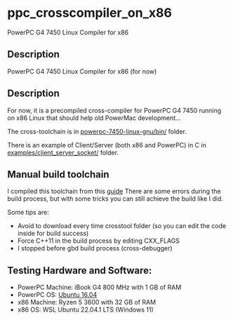 # ppc_crosscompiler_on_x86
PowerPC G4 7450 Linux Compiler for x86

## Description

PowerPC G4 7450 Linux Compiler for x86 (for now)

## Description
For now, it is a precompiled cross-compiler for PowerPC G4 7450 running on x86 Linux that should help old PowerMac development...

The cross-toolchain is in [powerpc-7450-linux-gnu/bin/](https://github.com/SimoSbara/ppc_crosscompiler_on_x86/tree/main/powerpc-7450-linux-gnu/bin) folder.

There is an example of Client/Server (both x86 and PowerPC) in C in [examples/client_server_socket/](https://github.com/SimoSbara/ppc_crosscompiler_on_x86/tree/main/example/client_server_socket) folder.

## Manual build toolchain
I compiled this toolchain from this [guide](http://unisim-vp.org/site/crosstool-powerpc-7450-linux-gnu-how-to.html)
There are some errors during the build process, but with some tricks you can still achieve the build like I did.

Some tips are:
* Avoid to download every time crosstool folder (so you can edit the code inside for build success)
* Force C++11 in the build process by editing CXX_FLAGS
* I stopped before gbd build process (cross-debugger) 

## Testing Hardware and Software:
* PowerPC Machine: iBook G4 800 MHz with 1 GB of RAM
* PowerPC OS: [Ubuntu 16.04](https://forums.macrumors.com/threads/lubuntu-16-04-remix-updated.2204742/)
* x86 Machine: Ryzen 5 3600 with 32 GB of RAM
* x86 OS: WSL Ubuntu 22.04.1 LTS (Windows 11)
